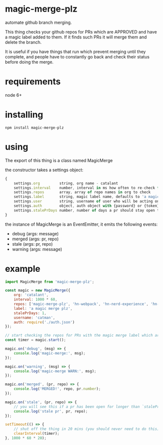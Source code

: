 # magic-merge-plz
automate github branch merging.

This thing checks your github repos for PRs which are APPROVED and have a magic label added to them.
If it finds such PRs it will merge them and delete the branch.

It is useful if you have things that run which prevent merging until they complete, and people have to
constantly go back and check their status before doing the merge.
# requirements
node 6+

# installing

`npm install magic-merge-plz`

# using

The export of this thing is a class named MagicMerge

the constructor takes a settings object:

```js
{
    settings.org         string, org name - catalant
    settings.interval    number, interval in ms how often to re-check for prs
    settings.repos       array, array of repo names in org to check
    settings.label       string, magic label name, defaults to 'a magic merge plz'
    settings.user        string, username of user who will be acting on behalf of magic-merge
    settings.auth        object, auth object with {password} or {token}
    settings.stalePrDays number, number of days a pr should stay open to get an emitted event about it
}
```

the instance of MagicMerge is an EventEmitter, it emits the following events:

- debug (args: message)
- merged (args: pr, repo)
- stale (args: pr, repo)
- warning (args: message)

# example

```js
import MagicMerge from 'magic-merge-plz';

const magic = new MagicMerge({
    org: 'catalant',
    interval: 1000 * 60,
    repos: ['magic-merge-plz', 'hn-webpack', 'hn-nerd-experience', 'hn-enterprise-portal', 'hn-marketing-sales'],
    label: 'a magic merge plz',
    stalePrDays: 1,
    username: 'catman',
    auth: require('./auth.json')
});

// start checking the repos for PRs with the magic merge label which are approved
const timer = magic.start();

magic.on('debug', (msg) => {
    console.log('magic-merge:', msg);
});

magic.on('warning', (msg) => {
    console.log('magic-merge WARN:', msg);
});

magic.on('merged', (pr, repo) => {
    console.log('MERGED!', repo, pr.number);
});

magic.on('stale', (pr, repo) => {
    // you will see this if a pr has been open for longer than `stalePrDays`
    console.log('stale pr', pr, repo);
});

setTimeout(() => {
    // shut off the thing in 20 mins (you should never need to do this)
    clearInterval(timer);
}, 1000 * 60 * 20);

```
